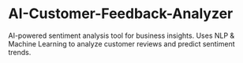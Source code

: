 # AI-Customer-Feedback-Analyzer
AI-powered sentiment analysis tool for business insights.  Uses NLP &amp; Machine Learning to analyze customer reviews and predict sentiment trends.

